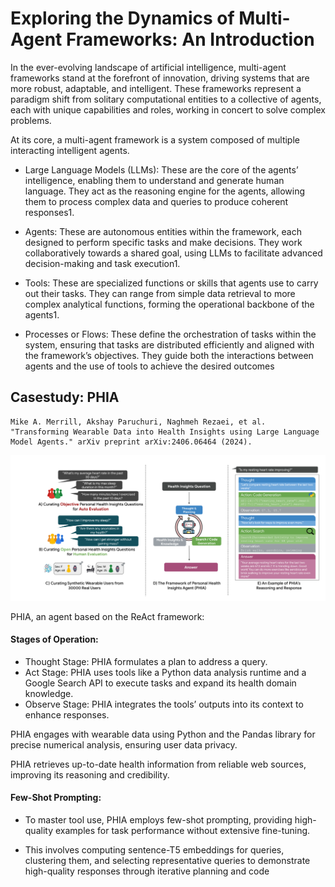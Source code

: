 # Exploring the Dynamics of Multi-Agent Frameworks: An Introduction

In the ever-evolving landscape of artificial intelligence, multi-agent frameworks stand at the forefront of innovation, driving systems that are more robust, adaptable, and intelligent. These frameworks represent a paradigm shift from solitary computational entities to a collective of agents, each with unique capabilities and roles, working in concert to solve complex problems.

At its core, a multi-agent framework is a system composed of multiple interacting intelligent agents. 

- Large Language Models (LLMs): These are the core of the agents’ intelligence, enabling them to understand and generate human language. They act as the reasoning engine for the agents, allowing them to process complex data and queries to produce coherent responses1.

- Agents: These are autonomous entities within the framework, each designed to perform specific tasks and make decisions. They work collaboratively towards a shared goal, using LLMs to facilitate advanced decision-making and task execution1.

- Tools: These are specialized functions or skills that agents use to carry out their tasks. They can range from simple data retrieval to more complex analytical functions, forming the operational backbone of the agents1.

- Processes or Flows: These define the orchestration of tasks within the system, ensuring that tasks are distributed efficiently and aligned with the framework’s objectives. They guide both the interactions between agents and the use of tools to achieve the desired outcomes

## Casestudy: PHIA 
```
Mike A. Merrill, Akshay Paruchuri, Naghmeh Rezaei, et al. "Transforming Wearable Data into Health Insights using Large Language Model Agents." arXiv preprint arXiv:2406.06464 (2024).
```
![phia](/images/rlhf/IMG_4231.png)

PHIA, an agent based on the ReAct framework:
#### Stages of Operation:
- Thought Stage: PHIA formulates a plan to address a query.
- Act Stage: PHIA uses tools like a Python data analysis runtime and a Google Search API to execute tasks and expand its health domain knowledge.
- Observe Stage: PHIA integrates the tools’ outputs into its context to enhance responses.

PHIA engages with wearable data using Python and the Pandas library for precise numerical analysis, ensuring user data privacy.

PHIA retrieves up-to-date health information from reliable web sources, improving its reasoning and credibility.

#### Few-Shot Prompting:
- To master tool use, PHIA employs few-shot prompting, providing high-quality examples for task performance without extensive fine-tuning.

- This involves computing sentence-T5 embeddings for queries, clustering them, and selecting representative queries to demonstrate high-quality responses through iterative planning and code

